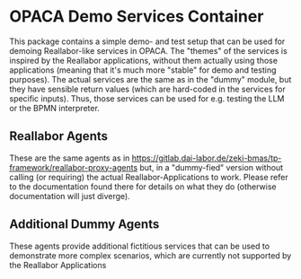 # OPACA Demo Services Container

This package contains a simple demo- and test setup that can be used for demoing Reallabor-like services in OPACA. The "themes" of the services is inspired by the Reallabor applications, without them actually using those applications (meaning that it's much more "stable" for demo and testing purposes). The actual services are the same as in the "dummy" module, but they have sensible return values (which are hard-coded in the services for specific inputs). Thus, those services can be used for e.g. testing the LLM or the BPMN interpreter.


## Reallabor Agents

These are the same agents as in https://gitlab.dai-labor.de/zeki-bmas/tp-framework/reallabor-proxy-agents but, in a "dummy-fied" version without calling (or requiring) the actual Reallabor-Applications to work. Please refer to the documentation found there for details on what they do (otherwise documentation will just diverge).


## Additional Dummy Agents

These agents provide additional fictitious services that can be used to demonstrate more complex scenarios, which are currently not supported by the Reallabor Applications
